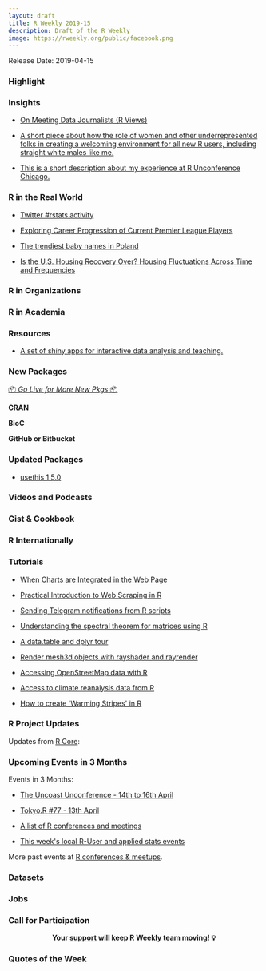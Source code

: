 ```yaml
---
layout: draft
title: R Weekly 2019-15
description: Draft of the R Weekly
image: https://rweekly.org/public/facebook.png
---
```


Release Date: 2019-04-15

###  Highlight



### Insights



+ [On Meeting Data Journalists (R Views)](https://rviews.rstudio.com/2019/04/08/some-impressions-from-ire-car-2019/)


+ [A short piece about how the role of women and other underrepresented folks in creating a welcoming environment for all new R users, including straight white males like me.](https://rfortherestofus.com/2019/04/curb-cuts-universal-design-welcoming-r-community/)


+ [This is a short description about my experience at R Unconference Chicago. ](http://www.thinkingondata.com/my-experience-at-r-unconference-chicago-2019/)


### R in the Real World


+ [Twitter #rstats activity](https://coolbutuseless.github.io/2019/04/09/twitter-rstats-activity/)

+ [Exploring Career Progression of Current Premier League Players](https://wiscostret.wordpress.com/2019/03/28/pl-career-progression/)

+ [The trendiest baby names in Poland](https://olgamie.github.io/2019/04/10/the-trendiest-baby-names-in-poland/)

+ [Is the U.S. Housing Recovery Over? Housing Fluctuations Across Time and Frequencies](http://lenkiefer.com/2019/04/11/is-the-u-s-housing-recovery-over-housing-fluctuations-across-time-and-frequencies/)

###  R in Organizations



###  R in Academia



###  Resources

+ [A set of shiny apps for interactive data analysis and teaching. ](https://blog.rsquaredacademy.com/shiny-apps/)



###  New Packages

<p class="added-hostname"><a href="https://rweekly.org/live" target="_blank" class="externalLink">📦 <i>Go Live for More New Pkgs</i> 📦</a></p>

**CRAN**


**BioC**



**GitHub or Bitbucket**



### Updated Packages

+ [usethis 1.5.0](https://www.tidyverse.org/articles/2019/04/usethis-1.5.0/)


###  Videos and Podcasts



### Gist & Cookbook



### R Internationally



###  Tutorials



+ [When Charts are Integrated in the Web Page](http://jkunst.com/blog/posts/2019-04-08-when-charts-are-integrated-in-the-web-page/)


+ [Practical Introduction to Web Scraping in R](https://blog.rsquaredacademy.com/web-scraping/)



+ [Sending Telegram notifications from R scripts](https://eugejoh.netlify.com/post/tg-notifications-r/)


+ [Understanding the spectral theorem for matrices using R](https://juanitorduz.github.io/the-spectral-theorem-for-matrices/)

+ [A data.table and dplyr tour](https://atrebas.github.io/post/2019-03-03-datatable-dplyr/)


+ [Render mesh3d objects with rayshader and rayrender](https://statnmap.com/2019-04-02-mesh3d-rayshader-and-rayrender/)

+ [Accessing OpenStreetMap data with R](https://dominicroye.github.io/en/2018/accessing-openstreetmap-data-with-r/)

+ [Access to climate reanalysis data from R](https://dominicroye.github.io/en/2018/access-to-climate-reanalysis-data-from-r/)

+ [How to create 'Warming Stripes' in R](https://dominicroye.github.io/en/2018/how-to-create-warming-stripes-in-r/)


<!--<div class="post-more-begi
n></div><div class="post-more-end"></div>-->

###  R Project Updates

Updates from [R Core](http://developer.r-project.org/blosxom.cgi/R-devel/NEWS):

###  Upcoming Events in 3 Months

Events in 3 Months:

+ [The Uncoast Unconference - 14th to 16th April](http://uuconf.rbind.io/)

+ [Tokyo.R #77 - 13th April](https://tokyor.connpass.com/event/125793/)

+ [A list of R conferences and meetings](https://jumpingrivers.github.io/meetingsR/events.html)

+ [This week's local R-User and applied stats events](https://community.rstudio.com/c/irl)

More past events at [R conferences & meetups](https://conf.rweekly.org).

### Datasets




### Jobs




###  Call for Participation


<p class="hide-support added-hostname support-rweekly" style="text-align: center;font-weight: bold;">Your <a class="non-visited externalLink" href="https://www.patreon.com/rweekly" onclick="pas(this)">support</a> will keep R Weekly team moving! 💡</p>

###  Quotes of the Week
